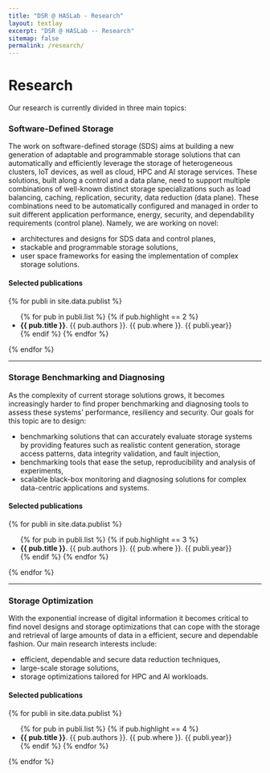 ```yaml
---
title: "DSR @ HASLab - Research"
layout: textlay
excerpt: "DSR @ HASLab -- Research"
sitemap: false
permalink: /research/
---
```


# Research

Our research is currently divided in three main topics: 

### Software-Defined Storage

The work on software-defined storage (SDS) aims at building a new generation of adaptable and programmable storage solutions that can automatically and efficiently leverage the storage of heterogeneous clusters, IoT devices, as well as cloud, HPC and AI storage services. These solutions, built along a control and a data plane, need to support multiple combinations of well-known distinct storage specializations such as load balancing, caching, replication, security, data reduction (data plane). These combinations need to be automatically configured and managed in order to suit different application performance, energy, security, and dependability requirements (control plane). Namely, we are working on novel:

- architectures and designs for SDS data and control planes,
- stackable and programmable storage solutions,
- user space frameworks for easing the implementation of complex storage solutions. 

#### Selected publications

{% for publi in site.data.publist %}
   <ul>
   {% for pub in publi.list %}
        {% if pub.highlight == 2 %}
   	        <li><strong>{{ pub.title }}</strong>. {{ pub.authors }}. {{ pub.where }}. {{ publi.year}}</li>
   	    {% endif %}
   {% endfor %}
	</ul>
{% endfor %}

---

### Storage Benchmarking and Diagnosing

As the complexity of current storage solutions grows, it becomes increasingly harder to find proper benchmarking and diagnosing tools to assess these systems' performance, resiliency and security. Our goals for this topic are to design:

- benchmarking solutions that can accurately evaluate storage systems by providing features such as realistic content generation, storage access patterns, data integrity validation, and fault injection,
- benchmarking tools that ease the setup, reproducibility and analysis of experiments,
- scalable black-box monitoring and diagnosing solutions for complex data-centric applications and systems.   

#### Selected publications

{% for publi in site.data.publist %}
   <ul>
   {% for pub in publi.list %}
        {% if pub.highlight == 3 %}
   	        <li><strong>{{ pub.title }}</strong>. {{ pub.authors }}. {{ pub.where }}. {{ publi.year}}</li>
   	    {% endif %}
   {% endfor %}
	</ul>
{% endfor %}

---

### Storage Optimization

With the exponential increase of digital information it becomes critical to find novel designs and storage optimizations that can cope with the storage and retrieval of large amounts of data in a efficient, secure and dependable fashion. Our main research interests include:

- efficient, dependable and secure data reduction techniques, 
- large-scale storage solutions,
- storage optimizations tailored for HPC and AI workloads.


#### Selected publications

{% for publi in site.data.publist %}
   <ul>
   {% for pub in publi.list %}
        {% if pub.highlight == 4 %}
   	        <li><strong>{{ pub.title }}</strong>. {{ pub.authors }}. {{ pub.where }}. {{ publi.year}}</li>
   	    {% endif %}
   {% endfor %}
	</ul>
{% endfor %}

